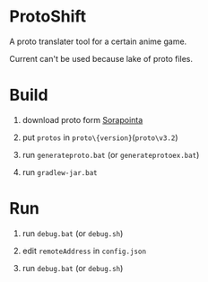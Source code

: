 # ProtoShift

A proto translater tool for a certain anime game.

Current can't be used because lake of proto files.

# Build

1. download proto form [Sorapointa](https://github.com/Sorapointa/Sorapointa-Protos)

2. put `protos` in `proto\{version}`(`proto\v3.2`)

3. run `generateproto.bat` (or `generateprotoex.bat`)

4. run `gradlew-jar.bat`

# Run

1. run `debug.bat` (or `debug.sh`)

2. edit `remoteAddress` in `config.json`

3. run `debug.bat` (or `debug.sh`)